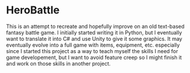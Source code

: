 # HeroBattle

This is an attempt to recreate and hopefully improve on an old text-based fantasy battle game. I initially started writing it in Python, but I eventually want to translate it into C# and use Unity to give it some graphics. It may eventually evolve into a full game with items, equipment, etc. especially since I started this project as a way to teach myself the skills I need for game developement, but I want to avoid feature creep so I might finish it and work on those skills in another project. 
